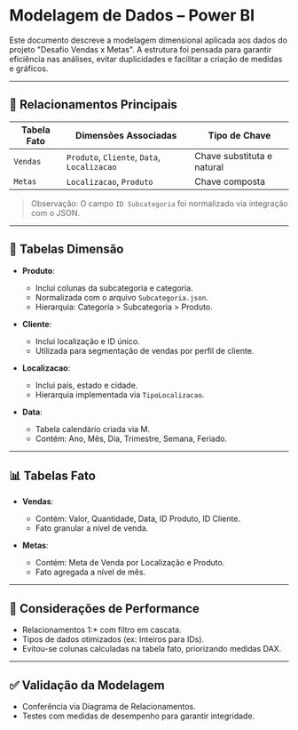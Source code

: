 # Modelagem de Dados – Power BI

Este documento descreve a modelagem dimensional aplicada aos dados do projeto "Desafio Vendas x Metas". A estrutura foi pensada para garantir eficiência nas análises, evitar duplicidades e facilitar a criação de medidas e gráficos.

---

## 🔗 Relacionamentos Principais

| Tabela Fato    | Dimensões Associadas         | Tipo de Chave        |
|----------------|------------------------------|-----------------------|
| `Vendas`       | `Produto`, `Cliente`, `Data`, `Localizacao` | Chave substituta e natural |
| `Metas`        | `Localizacao`, `Produto`     | Chave composta        |

> Observação: O campo `ID Subcategoria` foi normalizado via integração com o JSON.

---

## 🧩 Tabelas Dimensão

- **Produto**:
  - Inclui colunas da subcategoria e categoria.
  - Normalizada com o arquivo `Subcategoria.json`.
  - Hierarquia: Categoria > Subcategoria > Produto.

- **Cliente**:
  - Inclui localização e ID único.
  - Utilizada para segmentação de vendas por perfil de cliente.

- **Localizacao**:
  - Inclui país, estado e cidade.
  - Hierarquia implementada via `TipoLocalizacao`.

- **Data**:
  - Tabela calendário criada via M.
  - Contém: Ano, Mês, Dia, Trimestre, Semana, Feriado.

---

## 📊 Tabelas Fato

- **Vendas**:
  - Contém: Valor, Quantidade, Data, ID Produto, ID Cliente.
  - Fato granular a nível de venda.

- **Metas**:
  - Contém: Meta de Venda por Localização e Produto.
  - Fato agregada a nível de mês.

---

## 🧠 Considerações de Performance

- Relacionamentos 1:* com filtro em cascata.
- Tipos de dados otimizados (ex: Inteiros para IDs).
- Evitou-se colunas calculadas na tabela fato, priorizando medidas DAX.

---

## ✅ Validação da Modelagem

- Conferência via Diagrama de Relacionamentos.
- Testes com medidas de desempenho para garantir integridade.

